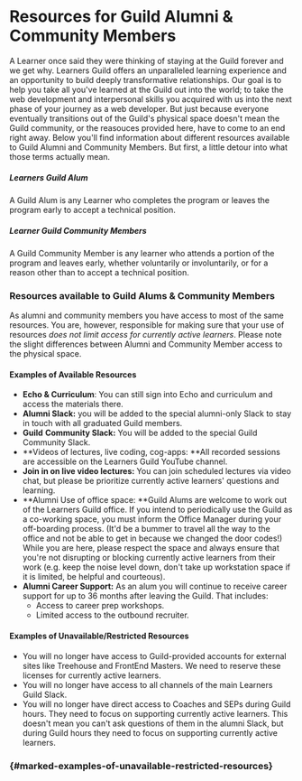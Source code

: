 # Resources for Guild Alumni & Community Members

A Learner once said they were thinking of staying at the Guild forever and we get why. Learners Guild offers an unparalleled learning experience and an opportunity to build deeply transformative relationships. Our goal is to help you take all you've learned at the Guild out into the world; to take the web development and interpersonal skills you acquired with us into the next phase of your journey as a web developer. But just because everyone eventually transitions out of the Guild's physical space doesn't mean the Guild community, or the reasouces provided here, have to come to an end right away. Below you'll find information about different resources available to Guild Alumni and Community Members. But first, a little detour into what those terms actually mean.

##### Learners Guild Alum

A Guild Alum is any Learner who completes the program or leaves the program early to accept a technical position.

##### Learner Guild Community Members

A Guild Community Member is any learner who attends a portion of the program and leaves early, whether voluntarily or involuntarily, or for a reason other than to accept a technical position.

### Resources available to Guild Alums & Community Members

As alumni and community members you have access to most of the same resources. You are, however, responsible for making sure that your use of resources _does not limit access for currently active learners_. Please note the slight differences between Alumni and Community Member access to the physical space.

#### Examples of Available Resources

* **Echo & Curriculum**: You can still sign into Echo and curriculum and access the materials there.
* **Alumni Slack:** you will be added to the special alumni-only Slack to stay in touch with all graduated Guild members.
* **Guild** **Community Slack:** You will be added to the special Guild Community Slack.
* **Videos of lectures, live coding, cog-apps: **All recorded sessions are accessible on the Learners Guild YouTube channel.
* **Join in on live video lectures:** You can join scheduled lectures via video chat, but please be prioritize currently active learners' questions and learning.
* **Alumni Use of office space: **Guild Alums are welcome to work out of the Learners Guild office. If you intend to periodically use the Guild as a co-working space, you must inform the Office Manager during your off-boarding process. \(It'd be a bummer to travel all the way to the office and not be able to get in because we changed the door codes!\) While you are here, please respect the space and always ensure that you're not disrupting or blocking currently active learners from their work \(e.g. keep the noise level down, don't take up workstation space if it is limited, be helpful and courteous\). 
* **Alumni Career Support:** As an alum you will continue to receive career support for up to 36 months after leaving the Guild. That includes:
  * Access to career prep workshops.
  * Limited access to the outbound recruiter. 

#### Examples of Unavailable/Restricted Resources

* You will no longer have access to Guild-provided accounts for external sites like Treehouse and FrontEnd Masters. We need to reserve these licenses for currently active learners.
* You will no longer have access to all channels of the main Learners Guild Slack.
* You will no longer have direct access to Coaches and SEPs during Guild hours. They need to focus on supporting currently active learners. This doesn't mean you can't ask questions of them in the alumni Slack, but during Guild hours they need to focus on supporting currently active learners.

###  {#marked-examples-of-unavailable-restricted-resources}



